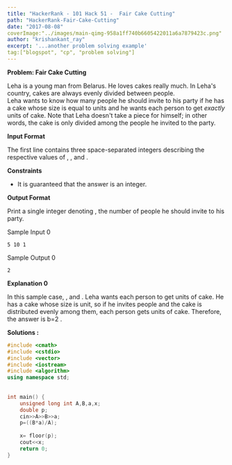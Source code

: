 ```yaml
---
title: "HackerRank - 101 Hack 51 -  Fair Cake Cutting"
path: "HackerRank-Fair-Cake-Cutting"
date: "2017-08-08"
coverImage:"../images/main-qimg-958a1ff740b6605422011a6a7879423c.png"
author: "krishankant_ray"
excerpt: '...another problem solving example'
tag:["blogspot", "cp", "problem solving"]
---
```


**Problem: Fair Cake Cutting**  
  
Leha is a young man from Belarus. He loves cakes really much. In Leha's country, cakes are always evenly divided between people.  
Leha wants to know how many people he should invite to his party if he has a cake whose size is equal to units and he wants each person to get _exactly_ units of cake. Note that Leha doesn't take a piece for himself; in other words, the cake is only divided among the people he invited to the party.  
  
  

**Input Format**

The first line contains three space-separated integers describing the respective values of , , and .

  
**Constraints**

  

*   It is guaranteed that the answer is an integer.

  
**Output Format**

  
Print a single integer denoting , the number of people he should invite to his party.

  
  
Sample Input 0

```
5 10 1  

```

  
Sample Output 0

```
2  

```

  
****Explanation** 0**

In this sample case, , and . Leha wants each person to get units of cake. He has a cake whose size is unit, so if he invites people and the cake is distributed evenly among them, each person gets units of cake. Therefore, the answer is b=2 .  
  
**Solutions :**  
  
```cpp
#include <cmath>  
#include <cstdio>  
#include <vector>  
#include <iostream>  
#include <algorithm>  
using namespace std;  
  
  
int main() {  
    unsigned long int A,B,a,x;  
    double p;  
    cin>>A>>B>>a;  
    p=((B*a)/A);  
      
    x= floor(p);  
    cout<<x;  
    return 0;  
}
```
